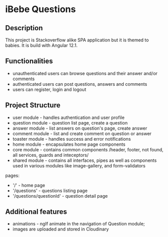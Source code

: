 # iBebe Questions

## Description

This project is Stackoverflow alike SPA application but it is themed to babies. It is build with Angular 12.1.

## Functionalities

- unauthenticated users can browse questions and their answer and/or comments
- authenticated users can post questions, answers and comments
- users can register, login and logout

## Project Structure

- user module - handles authentication and user profile
- question module - question list page, create a question
- answer module - list answers on question's page, create answer
- comment module - list and create comment on question or answer
- toaster module - handles success and error notifications
- home module - encapsulates home page components
- core module - contains common components /header, footer, not found, all services, guards and inteceptors/
- shared module - contains all interfaces, pipes as well as components used in various modules like image-gallery, and form-validators

pages:

- '/' - home page
- '/questions' - questions listing page
- '/questions/questionId' - question detail page

## Additional features

- animations - ngIf animate in the navigation of Question module;
- images are uploaded and stored in Cloudinary
